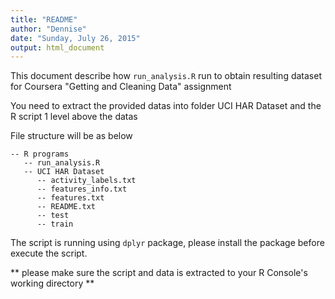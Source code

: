 ```yaml
---
title: "README"
author: "Dennise"
date: "Sunday, July 26, 2015"
output: html_document
---
```


This document describe how ```run_analysis.R``` run to obtain resulting dataset for Coursera "Getting and Cleaning Data" assignment

You need to extract the provided datas into folder UCI HAR Dataset and the R script 1 level above the datas

File structure will be as below

```
-- R programs
   -- run_analysis.R   
   -- UCI HAR Dataset
      -- activity_labels.txt
      -- features_info.txt
      -- features.txt
      -- README.txt
      -- test
      -- train
```
The script is running using ```dplyr``` package, please install the package before execute the script.

** please make sure the script and data is extracted to your R Console's working directory **
